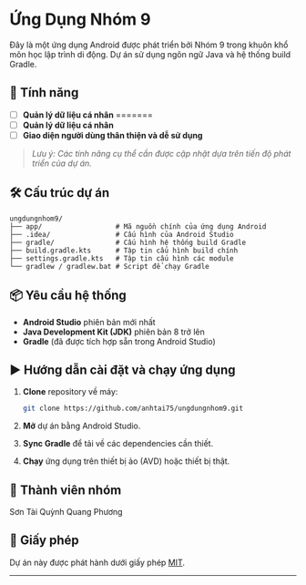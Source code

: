 
# Ứng Dụng Nhóm 9

Đây là một ứng dụng Android được phát triển bởi Nhóm 9 trong khuôn khổ môn học lập trình di động. Dự án sử dụng ngôn ngữ Java và hệ thống build Gradle.

## 🚀 Tính năng


- [ ] **Quản lý dữ liệu cá nhân**
=======
- [ ] **Quản lý dữ liệu cá nhân**
- [ ] **Giao diện người dùng thân thiện và dễ sử dụng**

> *Lưu ý: Các tính năng cụ thể cần được cập nhật dựa trên tiến độ phát triển của dự án.*

## 🛠️ Cấu trúc dự án

```
ungdungnhom9/
├── app/                  # Mã nguồn chính của ứng dụng Android
├── .idea/                # Cấu hình của Android Studio
├── gradle/               # Cấu hình hệ thống build Gradle
├── build.gradle.kts      # Tập tin cấu hình build chính
├── settings.gradle.kts   # Tập tin cấu hình các module
└── gradlew / gradlew.bat # Script để chạy Gradle
```

## 📦 Yêu cầu hệ thống

- **Android Studio** phiên bản mới nhất
- **Java Development Kit (JDK)** phiên bản 8 trở lên
- **Gradle** (đã được tích hợp sẵn trong Android Studio)

## ▶️ Hướng dẫn cài đặt và chạy ứng dụng

1. **Clone** repository về máy:

   ```bash
   git clone https://github.com/anhtai75/ungdungnhom9.git
   ```

2. **Mở** dự án bằng Android Studio.

3. **Sync Gradle** để tải về các dependencies cần thiết.

4. **Chạy** ứng dụng trên thiết bị ảo (AVD) hoặc thiết bị thật.

## 👥 Thành viên nhóm

Sơn
Tài
Quỳnh
Quang
Phương

## 📄 Giấy phép
Dự án này được phát hành dưới giấy phép [MIT](LICENSE).

---

